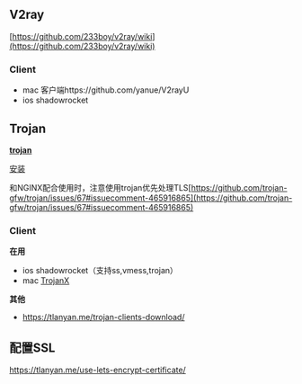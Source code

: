 
## V2ray

[https://github.com/233boy/v2ray/wiki](https://github.com/233boy/v2ray/wiki)

### Client
- mac 客户端https://github.com/yanue/V2rayU
- ios shadowrocket

## Trojan

[**trojan**](https://github.com/trojan-gfw/trojan)

[安装](https://tlanyan.me/trojan-tutorial/)

和NGINX配合使用时，注意使用trojan优先处理TLS[https://github.com/trojan-gfw/trojan/issues/67#issuecomment-465916865](https://github.com/trojan-gfw/trojan/issues/67#issuecomment-465916865)

### Client

**在用**
- ios shadowrocket（支持ss,vmess,trojan）
- mac [TrojanX](https://github.com/JimLee1996/TrojanX)

**其他**
- https://tlanyan.me/trojan-clients-download/


## 配置SSL
https://tlanyan.me/use-lets-encrypt-certificate/

